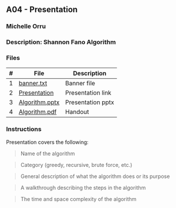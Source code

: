 ## A04 - Presentation
### Michelle Orru
### Description: Shannon Fano Algorithm



### Files

|   #   | File     | Description                      |
| :---: | -------- | -------------------------------- |
|   1   | [banner.txt](https://github.com/michelle083/3013_Algorithms_Michelle/blob/main/Assignments/A04/banner.txt) | Banner file  |
|   2   | [Presentation](https://www.canva.com/design/DAFggPqXf94/VbyBKVyroja2MhaLTZGp3Q/edit?utm_content=DAFggPqXf94&utm_campaign=designshare&utm_medium=link2&utm_source=sharebutton)  | Presentation link  |
|   3   | [Algorithm.pptx](https://github.com/michelle083/3013_Algorithms_Michelle/blob/main/Assignments/A04/Shannon-Fano%20Algorithm.pptx) | Presentation pptx  |
|   4   | [Algorithm.pdf](https://github.com/michelle083/3013_Algorithms_Michelle/blob/main/Assignments/A04/Shannon%20Fano%20Algorithm.pdf) | Handout  |)

### Instructions

Presentation covers the following:

>Name of the algorithm

>Category (greedy, recursive, brute force, etc.)

>General description of what the algorithm does or its purpose

>A walkthrough describing the steps in the algorithm

>The time and space complexity of the algorithm
